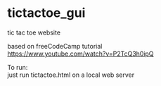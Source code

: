 # tictactoe_gui
tic tac toe website  

based on freeCodeCamp tutorial  
https://www.youtube.com/watch?v=P2TcQ3h0ipQ  

To run:  
just run tictactoe.html on a local web server  

